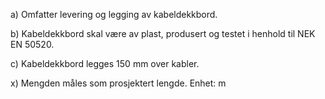 a) Omfatter levering og legging av kabeldekkbord.

b) Kabeldekkbord skal være av plast, produsert og testet i henhold til NEK EN 50520.

c) Kabeldekkbord legges 150 mm over kabler.

x) Mengden måles som prosjektert lengde. Enhet: m

